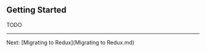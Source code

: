 Getting Started
--------------------------

TODO

--------------------------

Next: [Migrating to Redux](Migrating to Redux.md)

